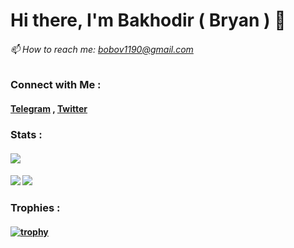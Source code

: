 # Hi there, I'm Bakhodir ( Bryan ) 👋

###### 📫 How to reach me: bobov1190@gmail.com

### Connect with Me :
#### [Telegram](https://t.me/programma1190) , [Twitter](https://x.com/edge_name)

### Stats :
#### ![](http://github-profile-summary-cards.vercel.app/api/cards/profile-details?username=bobov1190&theme=transparent)
#### ![](http://github-profile-summary-cards.vercel.app/api/cards/stats?username=bobov1190&theme=transparent) ![](http://github-profile-summary-cards.vercel.app/api/cards/productive-time?username=bobov1190&theme=transparent&utcOffset=8)

### Trophies :

#### [![trophy](https://github-profile-trophy.vercel.app/?username=bobov1190)](https://github.com/bobov1190/github-profile-trophy)
